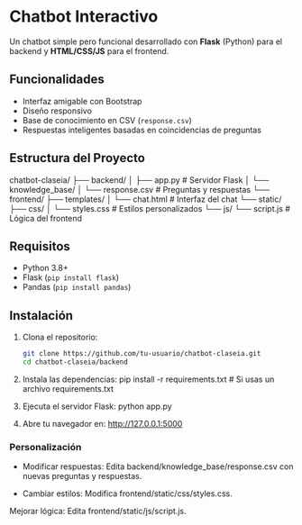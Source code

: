 # Chatbot Interactivo  

Un chatbot simple pero funcional desarrollado con **Flask** (Python) para el backend y **HTML/CSS/JS** para el frontend.  

##  **Funcionalidades**  
- Interfaz amigable con Bootstrap  
- Diseño responsivo  
- Base de conocimiento en CSV (`response.csv`)  
- Respuestas inteligentes basadas en coincidencias de preguntas  

##  **Estructura del Proyecto**  

chatbot-claseia/
├── backend/
│ ├── app.py # Servidor Flask
│ └── knowledge_base/
│ └── response.csv # Preguntas y respuestas
└── frontend/
├── templates/
│ └── chat.html # Interfaz del chat
└── static/
├── css/
│ └── styles.css # Estilos personalizados
└── js/
└── script.js # Lógica del frontend


##  **Requisitos**  
- Python 3.8+  
- Flask (`pip install flask`)  
- Pandas (`pip install pandas`)  

##  **Instalación**  
1. Clona el repositorio:  
   ```bash
   git clone https://github.com/tu-usuario/chatbot-claseia.git
   cd chatbot-claseia/backend

2. Instala las dependencias:
   pip install -r requirements.txt  # Si usas un archivo requirements.txt

3. Ejecuta el servidor Flask:
   python app.py

4. Abre tu navegador en:
 http://127.0.0.1:5000

### **Personalización**
- Modificar respuestas: Edita backend/knowledge_base/response.csv con nuevas preguntas y respuestas.

- Cambiar estilos: Modifica frontend/static/css/styles.css.

Mejorar lógica: Edita frontend/static/js/script.js.